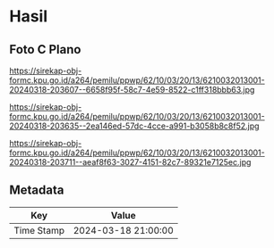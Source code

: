 # Hasil

## Foto C Plano

https://sirekap-obj-formc.kpu.go.id/a264/pemilu/ppwp/62/10/03/20/13/6210032013001-20240318-203607--6658f95f-58c7-4e59-8522-c1ff318bbb63.jpg

https://sirekap-obj-formc.kpu.go.id/a264/pemilu/ppwp/62/10/03/20/13/6210032013001-20240318-203635--2ea146ed-57dc-4cce-a991-b3058b8c8f52.jpg

https://sirekap-obj-formc.kpu.go.id/a264/pemilu/ppwp/62/10/03/20/13/6210032013001-20240318-203711--aeaf8f63-3027-4151-82c7-89321e7125ec.jpg


## Metadata

| Key        | Value               |
| ---------- | ------------------- |
| Time Stamp | 2024-03-18 21:00:00 |



